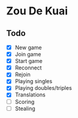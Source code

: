 # Zou De Kuai

## Todo

* [x] New game
* [x] Join game
* [x] Start game
* [x] Reconnect
* [x] Rejoin
* [x] Playing singles
* [x] Playing doubles/triples
* [x] Translations
* [ ] Scoring
* [ ] Stealing
